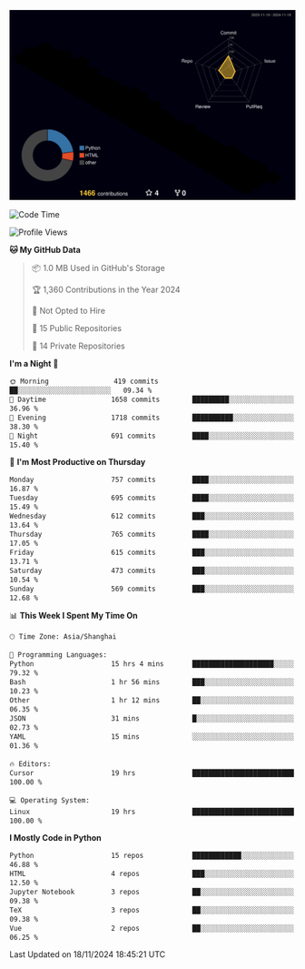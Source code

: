 <!--![](https://raw.githubusercontent.com/BorisYang326/BorisYang326/output/github-contribution-grid-snake-dark.svg) -->
![](./profile-3d-contrib/profile-night-rainbow.svg)
<!--START_SECTION:waka-->
![Code Time](http://img.shields.io/badge/Code%20Time-640%20hrs%2039%20mins-blue)

![Profile Views](http://img.shields.io/badge/Profile%20Views-0-blue)

**🐱 My GitHub Data** 

> 📦 1.0 MB Used in GitHub's Storage 
 > 
> 🏆 1,360 Contributions in the Year 2024
 > 
> 🚫 Not Opted to Hire
 > 
> 📜 15 Public Repositories 
 > 
> 🔑 14 Private Repositories 
 > 
**I'm a Night 🦉** 

```text
🌞 Morning                419 commits         ██░░░░░░░░░░░░░░░░░░░░░░░   09.34 % 
🌆 Daytime                1658 commits        █████████░░░░░░░░░░░░░░░░   36.96 % 
🌃 Evening                1718 commits        ██████████░░░░░░░░░░░░░░░   38.30 % 
🌙 Night                  691 commits         ████░░░░░░░░░░░░░░░░░░░░░   15.40 % 
```
📅 **I'm Most Productive on Thursday** 

```text
Monday                   757 commits         ████░░░░░░░░░░░░░░░░░░░░░   16.87 % 
Tuesday                  695 commits         ████░░░░░░░░░░░░░░░░░░░░░   15.49 % 
Wednesday                612 commits         ███░░░░░░░░░░░░░░░░░░░░░░   13.64 % 
Thursday                 765 commits         ████░░░░░░░░░░░░░░░░░░░░░   17.05 % 
Friday                   615 commits         ███░░░░░░░░░░░░░░░░░░░░░░   13.71 % 
Saturday                 473 commits         ███░░░░░░░░░░░░░░░░░░░░░░   10.54 % 
Sunday                   569 commits         ███░░░░░░░░░░░░░░░░░░░░░░   12.68 % 
```


📊 **This Week I Spent My Time On** 

```text
🕑︎ Time Zone: Asia/Shanghai

💬 Programming Languages: 
Python                   15 hrs 4 mins       ████████████████████░░░░░   79.32 % 
Bash                     1 hr 56 mins        ███░░░░░░░░░░░░░░░░░░░░░░   10.23 % 
Other                    1 hr 12 mins        ██░░░░░░░░░░░░░░░░░░░░░░░   06.35 % 
JSON                     31 mins             █░░░░░░░░░░░░░░░░░░░░░░░░   02.73 % 
YAML                     15 mins             ░░░░░░░░░░░░░░░░░░░░░░░░░   01.36 % 

🔥 Editors: 
Cursor                   19 hrs              █████████████████████████   100.00 % 

💻 Operating System: 
Linux                    19 hrs              █████████████████████████   100.00 % 
```

**I Mostly Code in Python** 

```text
Python                   15 repos            ████████████░░░░░░░░░░░░░   46.88 % 
HTML                     4 repos             ███░░░░░░░░░░░░░░░░░░░░░░   12.50 % 
Jupyter Notebook         3 repos             ██░░░░░░░░░░░░░░░░░░░░░░░   09.38 % 
TeX                      3 repos             ██░░░░░░░░░░░░░░░░░░░░░░░   09.38 % 
Vue                      2 repos             ██░░░░░░░░░░░░░░░░░░░░░░░   06.25 % 
```




 Last Updated on 18/11/2024 18:45:21 UTC
<!--END_SECTION:waka-->
